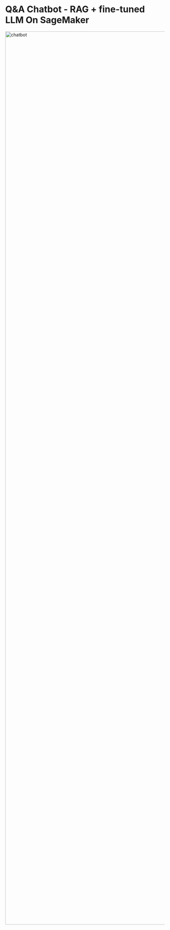 # Q&A Chatbot - RAG + fine-tuned LLM On SageMaker

<img width="2823" alt="chatbot" src="https://github.com/lucacerab/rag/assets/59979612/23597a69-61c6-4269-865a-98fc24c40a54">

